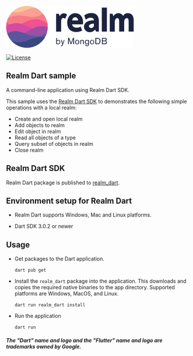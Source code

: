 <picture>
    <source srcset="https://github.com/realm/realm-dart/raw/main/media/logo-dark.svg" media="(prefers-color-scheme: dark)" alt="realm by MongoDB">
    <img src="https://github.com/realm/realm-dart/raw/main/media/logo.svg" alt="realm by MongoDB">
</picture>

[![License](https://img.shields.io/badge/License-Apache-blue.svg)](LICENSE)

## Realm Dart sample

A command-line application using Realm Dart SDK.

This sample uses the [Realm Dart SDK](https://www.mongodb.com/docs/realm/sdk/flutter/#dart-standalone-realm) to demonstrates the following simple operations with a local realm:

- Create and open local realm
- Add objects to realm
- Edit object in realm
- Read all objects of a type
- Query subset of objects in realm
- Close realm

## Realm Dart SDK

Realm Dart package is published to [realm_dart](https://pub.dev/packages/realm_dart).

## Environment setup for Realm Dart

* Realm Dart supports Windows, Mac and Linux platforms.

* Dart SDK 3.0.2 or newer

## Usage

* Get packages to the Dart application.

    ```
    dart pub get
    ```

* Install the `realm_dart` package into the application. This downloads and copies the required native binaries to the app directory. Supported platforms are Windows, MacOS, and Linux.

    ```
    dart run realm_dart install
    ```

*  Run the application

    ```
    dart run
    ```

##### The "Dart" name and logo and the "Flutter" name and logo are trademarks owned by Google. 

